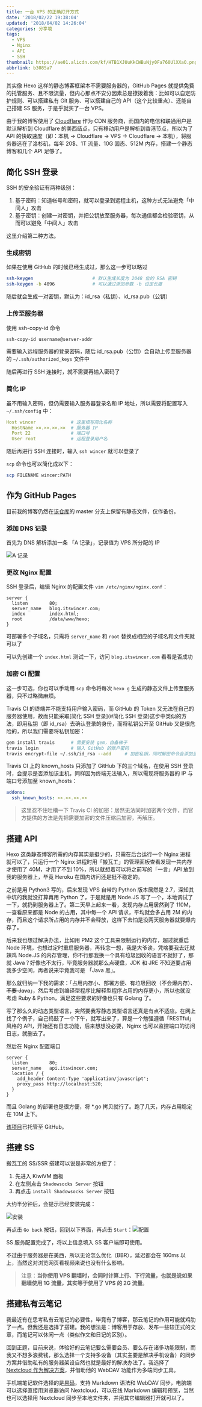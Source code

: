 ```yaml
---
title: 一台 VPS 的正确打开方式
date: '2018/02/22 19:38:04'
updated: '2018/04/02 14:26:04'
categories: 分享境
tags:
  - VPS
  - Nginx
  - API
  - SSH
thumbnail: https://ae01.alicdn.com/kf/HTB1XJUuKkCWBuNjy0Fa760UlXXaO.png
abbrlink: b3085a7
---
```


其实像 Hexo 这样的静态博客框架本不需要服务器的，GitHub Pages 就提供免费的托管服务、且不限流量，但内心那点不安分因素总是撩拨着我：比如可以自定防护规则、可以搭建私有 Git 服务、可以搭建自己的 API（这个比较重点）、还能自己搭建 SS 服务，于是乎就买了一台 VPS。<!-- more -->

由于我的博客使用了 [Cloudflare](https://www.cloudflare.com/) 作为 CDN 服务商，而国内的电信和联通用户是默认解析到 Cloudflare 的美西结点，只有移动用户是解析到香港节点，所以为了 API 的快取速度（即：本机 -> Cloudflare -> VPS -> Cloudflare -> 本机），将服务器选在了洛杉矶，每年 20$、1T 流量、10G 固态、512M 内存，搭建一个静态博客和几个 API 足够了。

## 简化 SSH 登录

SSH 的安全验证有两种级别：

1. 基于密码：知道帐号和密码，就可以登录到远程主机，这种方式无法避免「中间人」攻击
2. 基于密钥：创建一对密钥，并把公钥放至服务器，每次通信都会检验密钥，从而可以避免「中间人」攻击

这里介绍第二种方法。

### 生成密钥

如果在使用 GitHub 的时候已经生成过，那么这一步可以略过

```bash
ssh-keygen						# 默认生成长度为 2048 位的 RSA 密钥
ssh-keygen -b 4096				# 可以通过添加参数 -b 设定长度
```

随后就会生成一对密钥，默认为：id_rsa（私钥）、id_rsa.pub（公钥）

### 上传至服务器

使用 ssh-copy-id 命令

```bash
ssh-copy-id username@server-addr
```

需要输入远程服务器的登录密码，随后 id_rsa.pub（公钥）会自动上传至服务器的 `~/.ssh/authorized_keys` 文件中

随后再进行 SSH 连接时，就不需要再输入密码了

### 简化 IP

虽不用输入密码，但仍需要输入服务器登录名和 IP 地址，所以需要将配置写入 `~/.ssh/config` 中：

```yaml
Host wincer				# 这里填写简化名称
  HostName ××.××.××.××	# 服务器 IP
  Port 22				# 端口号
  User root				# 远程登录用户名
```

随后再进行 SSH 连接时，输入 `ssh wincer` 就可以登录了

`scp` 命令也可以简化成以下：

```bash
scp FILENAME wincer:PATH 
```

## 作为 GitHub Pages

目前我的博客仍然在[该仓库](https://github.com/WincerChan/MyBlog)的 master 分支上保留有静态文件，仅作备份。

### 添加 DNS 记录

首先为 DNS 解析添加一条 「A 记录」，记录值为 VPS 所分配的 IP

![A 记录](https://res.cloudinary.com/wincer/image/upload/v1530857776/blog/vps_open_mode/a_record.png)

### 更改 Nginx 配置

SSH 登录后，编辑 Nginx 的配置文件 `vim /etc/nginx/nginx.conf`：

```nginx
server {
  listen		80;
  server_name	blog.itswincer.com;
  index 		index.html;
  root 			/data/www/hexo;
}
```

可部署多个子域名，只需将 `server_name` 和 `root` 替换成相应的子域名和文件夹就可以了

可以先创建一个 `index.html`  测试一下，访问 `blog.itswincer.com`  看看是否成功

### 加密 CI 配置


这一步可选，你也可以手动用 `scp` 命令将每次 `hexo g` 生成的静态文件上传至服务器，只不过略微麻烦。

Travis CI 的终端并不能支持用户输入密码，而 GitHub 的 Token 又无法在自己的服务器使用，故而只能采取[简化 SSH 登录](#简化 SSH 登录)这步中类似的方法，即用私钥（即 id_rsa）去确认登录的身份，而将私钥公开至 GitHub 又是很危险的，所以我们需要将私钥加密：

```bash
gem install travis		# 需要安装 gem，自备梯子
travis login			# 输入 GitHub 的账户密码
travis encrypt-file ~/.ssh/id_rsa --add		# 加密私钥，同时解密命令会添加至 travis.yml
```

Travis CI 上的 known_hosts 只添加了 GitHub 下的三个域名，在使用 SSH 登录时，会提示是否添加该主机，同样因为终端无法输入，所以需现将服务器的 IP 与端口号添加至 known_hosts：

```yaml
addons:
  ssh_known_hosts: ××.××.××.××
```

> 这里忍不住吐槽一下 Travis CI 的加密：居然无法同时加密两个文件，而官方提供的方法是先把需要加密的文件压缩后加密，再解压。

## 搭建 API

Hexo 这类静态博客所需的内存其实是挺少的，只需在后台运行一个 Nginx 进程就可以了，只运行一个 Nginx 进程时用「搬瓦工」的管理面板查看发现一共内存才使用了 40M，才用了不到 10%，所以就想着可以将之前写的「一言」API 放到我的服务器上，毕竟 Heroku 在国内访问还是挺不稳定的。

之前是用 Python3 写的，后来发现 VPS 自带的 Python 版本居然是 2.7，深知其中坑的我就没打算再用 Python 了，于是就是用 Node.JS 写了一个，本地调试了一下，就扔到服务器上了。第二天早上起来一看，发现内存占用居然到了 110M，一查看原来都是 Node 的占用，其中每一个 API 请求，平均就会多占用 2M 的内存，而且这个请求所占用的内存并不会释放，这样下去怕是没两天服务器就要爆内存了。

后来我也想过解决办法，比如用 PM2 这个工具来限制运行的内存，超过就重启 Node 环境，也想过定时重启服务器，再转念一想，我是大爷诶，凭啥要我去迁就辣鸡 Node.JS 的内存管理，你不行那我换一个具有垃圾回收的语言不就好了，那就 Java？好像也不太行，毕竟服务器就那么点硬盘，JDK 和 JRE 不知道要占用我多少空间，再者说来毕竟我可是 「Java 黑」。

那么就归纳一下我的需求：「占用内存小、部署方便、有垃圾回收（不会爆内存）、~~不要 Java~~」，然后考虑到编译型程序比解释型程序占用的内存更小，所以也就没考虑 Ruby & Python，满足这些要求的好像也只有 Golang 了。

写了那么久的动态类型语言，突然要我写静态类型语言还真是有点不适应。在网上找了个例子，自己捣鼓了一个下午，就写出来了，算是一个勉强遵循「RESTful」风格的 API，开始还有日志功能，后来想想没必要，Nginx 也可以监控端口的访问日志，就删去了。

然后在 Nginx 配置端口

```nginx
server {
  listen		80;
  server_name	api.itswincer.com;
  location / {
    add_header Content-Type 'application/javascript';
    proxy_pass http://localhost:520;
  }
}
```

而且 Golang 的部署也是很方便，将 *.go 拷贝就行了。跑了几天，内存占用稳定在 10M 上下。

[该项目](https://github.com/WincerChan/hitokoto)已托管至 GitHub。

## 搭建 SS

搬瓦工的 SS/SSR 搭建可以说是非常的方便了：

1. 先进入 KiwiVM 面板
2. 在左侧点击 `Shadowsocks Server` 按钮
3. 再点击 `install Shadowsocks Server` 按钮

大约半分钟后，会提示已经安装完成：

![安装](https://res.cloudinary.com/wincer/image/upload/v1530857869/blog/vps_open_mode/ss_install.png)

再点击 `Go back` 按钮，回到以下界面，再点击 `Start`：![配置](https://res.cloudinary.com/wincer/image/upload/v1530857945/blog/vps_open_mode/ss_sample.png)

SS 服务配置完成了，将以上信息填入 SS 客户端即可使用。

不过由于服务器是在美西，所以无论怎么优化（BBR），延迟都会在 160ms 以上，当然这对浏览网页看视频来说也没有什么影响。

> 注意：**当你使用 VPS 翻墙时，会同时计算上行、下行流量，也就是说如果翻墙使用 1G 流量，其实等于使用了 VPS 的 2G 流量**。

## 搭建私有云笔记

我最近有在思考私有云笔记的必要性，毕竟有了博客，那云笔记的作用可能就鸡肋了一点。但我还是选择了搭建。我的想法是：博客用于存放、发布一些较正式的文章，而笔记可以休闲一点（类似作文和日记的区别）。

回到正题，目前来说，体验好的云笔记要么需要会员、要么存在诸多功能限制，而我又不想多浪费钱，那么选择一个支持多设备（其实主要是解决手机设备）的同步方案并借助私有的服务器架设自然也就是最好的解决办法了。我选择了 [Nextcloud 作为解决方案](../bf0413ac/)，并借助他的 WebDAV 功能作为多端同步工具。

手机端笔记软件选择的是[易码](https://www.coolapk.com/apk/me.tshine.easymark)，支持 Markdown 语法和 WebDAV 同步，电脑端可以选择直接用浏览器访问 Nextcloud，可以在线 Markdown 编辑和预览，当然也可以选择用 Nextcloud 同步至本地文件夹，并用其它编辑器打开就可以了。